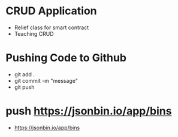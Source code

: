 # CRUD Application
- Relief class for smart contract
- Teaching CRUD


# Pushing Code to Github
- git add .
- git commit -m "message"
- git push


# push https://jsonbin.io/app/bins
- https://jsonbin.io/app/bins